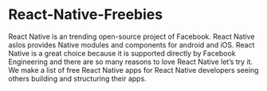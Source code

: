 # React-Native-Freebies
React Native is an trending open-source project of Facebook. React Native aslos provides Native modules and components for android and iOS. React Native is a great choice because it is supported directly by Facebook Engineering and there are so many reasons to love React Native let’s try it.
We make a list of free React Native apps for React Native developers seeing others building and structuring their apps.
